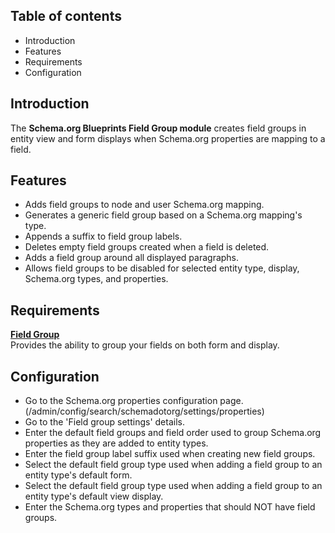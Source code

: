 Table of contents
-----------------

* Introduction
* Features
* Requirements
* Configuration


Introduction
------------

The **Schema.org Blueprints Field Group module** creates field groups in entity view
and form displays when Schema.org properties are mapping to a field.


Features
--------

- Adds field groups to node and user Schema.org mapping.
- Generates a generic field group based on a Schema.org mapping's type.
- Appends a suffix to field group labels.
- Deletes empty field groups created when a field is deleted.
- Adds a field group around all displayed paragraphs.
- Allows field groups to be disabled for selected entity type, display, 
  Schema.org types, and properties. 


Requirements
------------

**[Field Group](https://www.drupal.org/project/field_group)**    
Provides the ability to group your fields on both form and display.


Configuration
-------------

- Go to the Schema.org properties configuration page.  
  (/admin/config/search/schemadotorg/settings/properties)
- Go to the 'Field group settings' details.
- Enter the default field groups and field order used to group Schema.org
  properties as they are added to entity types.
- Enter the field group label suffix used when creating new field groups.
- Select the default field group type used when adding a field group to
  an entity type's default form.
- Select the default field group type used when adding a field group to
  an entity type's default view display.
- Enter the Schema.org types and properties that should NOT have field groups.
